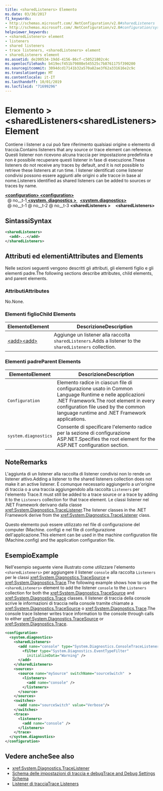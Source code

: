 ```yaml
---
title: <sharedListeners> Elemento
ms.date: 03/30/2017
f1_keywords:
- http://schemas.microsoft.com/.NetConfiguration/v2.0#sharedListeners
- http://schemas.microsoft.com/.NetConfiguration/v2.0#configuration/system.diagnostics/sharedListeners
helpviewer_keywords:
- <sharedListeners> element
- listeners
- shared listeners
- trace listeners, <sharedListeners> element
- sharedListeners element
ms.assetid: de200534-19dd-4156-86cf-c50521802c4c
ms.openlocfilehash: b419ecf451b79808e545525c7b8761175f390200
ms.sourcegitcommit: 3094dcd17141b32a570a82ae3f62a331616e2c9c
ms.translationtype: MT
ms.contentlocale: it-IT
ms.lasthandoff: 10/01/2019
ms.locfileid: "71699296"
---
```

# <a name="sharedlisteners-element"></a><span data-ttu-id="88a56-102">Elemento > \<sharedListeners</span><span class="sxs-lookup"><span data-stu-id="88a56-102">\<sharedListeners> Element</span></span>
<span data-ttu-id="88a56-103">Contiene i listener a cui può fare riferimento qualsiasi origine o elemento di traccia.</span><span class="sxs-lookup"><span data-stu-id="88a56-103">Contains listeners that any source or trace element can reference.</span></span>  <span data-ttu-id="88a56-104">Questi listener non ricevono alcuna traccia per impostazione predefinita e non è possibile recuperare questi listener in fase di esecuzione.</span><span class="sxs-lookup"><span data-stu-id="88a56-104">These listeners do not receive any traces by default, and it is not possible to retrieve these listeners at run time.</span></span> <span data-ttu-id="88a56-105">I listener identificati come listener condivisi possono essere aggiunti alle origini o alle tracce in base al nome.</span><span class="sxs-lookup"><span data-stu-id="88a56-105">Listeners identified as shared listeners can be added to sources or traces by name.</span></span>  
  
[<span data-ttu-id="88a56-106"> **\<configuration>** </span><span class="sxs-lookup"><span data-stu-id="88a56-106">**\<configuration>**</span></span>](../configuration-element.md)  
<span data-ttu-id="88a56-107">&nbsp; @ no__t-1[ **\<system. diagnostics >** ](system-diagnostics-element.md)</span><span class="sxs-lookup"><span data-stu-id="88a56-107">&nbsp;&nbsp;[**\<system.diagnostics>**](system-diagnostics-element.md)</span></span>  
<span data-ttu-id="88a56-108">&nbsp; @ no__t-1 @ no__t-2 @ no__t-3 **\<sharedListeners >**</span><span class="sxs-lookup"><span data-stu-id="88a56-108">&nbsp;&nbsp;&nbsp;&nbsp;**\<sharedListeners>**</span></span>  
  
## <a name="syntax"></a><span data-ttu-id="88a56-109">Sintassi</span><span class="sxs-lookup"><span data-stu-id="88a56-109">Syntax</span></span>  
  
```xml  
<sharedListeners>   
  <add>...</add>  
</sharedListeners>  
```  
  
## <a name="attributes-and-elements"></a><span data-ttu-id="88a56-110">Attributi ed elementi</span><span class="sxs-lookup"><span data-stu-id="88a56-110">Attributes and Elements</span></span>  
 <span data-ttu-id="88a56-111">Nelle sezioni seguenti vengono descritti gli attributi, gli elementi figlio e gli elementi padre.</span><span class="sxs-lookup"><span data-stu-id="88a56-111">The following sections describe attributes, child elements, and parent elements.</span></span>  
  
### <a name="attributes"></a><span data-ttu-id="88a56-112">Attributi</span><span class="sxs-lookup"><span data-stu-id="88a56-112">Attributes</span></span>  
 <span data-ttu-id="88a56-113">No.</span><span class="sxs-lookup"><span data-stu-id="88a56-113">None.</span></span>  
  
### <a name="child-elements"></a><span data-ttu-id="88a56-114">Elementi figlio</span><span class="sxs-lookup"><span data-stu-id="88a56-114">Child Elements</span></span>  
  
|<span data-ttu-id="88a56-115">Elemento</span><span class="sxs-lookup"><span data-stu-id="88a56-115">Element</span></span>|<span data-ttu-id="88a56-116">Descrizione</span><span class="sxs-lookup"><span data-stu-id="88a56-116">Description</span></span>|  
|-------------|-----------------|  
|[<span data-ttu-id="88a56-117">\<add></span><span class="sxs-lookup"><span data-stu-id="88a56-117">\<add></span></span>](add-element-for-listeners-for-trace.md)|<span data-ttu-id="88a56-118">Aggiunge un listener alla raccolta `sharedListeners`.</span><span class="sxs-lookup"><span data-stu-id="88a56-118">Adds a listener to the `sharedListeners` collection.</span></span>|  
  
### <a name="parent-elements"></a><span data-ttu-id="88a56-119">Elementi padre</span><span class="sxs-lookup"><span data-stu-id="88a56-119">Parent Elements</span></span>  
  
|<span data-ttu-id="88a56-120">Elemento</span><span class="sxs-lookup"><span data-stu-id="88a56-120">Element</span></span>|<span data-ttu-id="88a56-121">Descrizione</span><span class="sxs-lookup"><span data-stu-id="88a56-121">Description</span></span>|  
|-------------|-----------------|  
|`Configuration`|<span data-ttu-id="88a56-122">Elemento radice in ciascun file di configurazione usato in Common Language Runtime e nelle applicazioni .NET Framework.</span><span class="sxs-lookup"><span data-stu-id="88a56-122">The root element in every configuration file used by the common language runtime and .NET Framework applications.</span></span>|  
|`system.diagnostics`|<span data-ttu-id="88a56-123">Consente di specificare l'elemento radice per la sezione di configurazione ASP.NET.</span><span class="sxs-lookup"><span data-stu-id="88a56-123">Specifies the root element for the ASP.NET configuration section.</span></span>|  
  
## <a name="remarks"></a><span data-ttu-id="88a56-124">Note</span><span class="sxs-lookup"><span data-stu-id="88a56-124">Remarks</span></span>  
 <span data-ttu-id="88a56-125">L'aggiunta di un listener alla raccolta di listener condivisi non lo rende un listener attivo.</span><span class="sxs-lookup"><span data-stu-id="88a56-125">Adding a listener to the shared listeners collection does not make it an active listener.</span></span> <span data-ttu-id="88a56-126">È comunque necessario aggiungerlo a un'origine di traccia o a una traccia aggiungendolo alla raccolta `Listeners` per l'elemento Trace.</span><span class="sxs-lookup"><span data-stu-id="88a56-126">It must still be added to a trace source or a trace by adding it to the `Listeners` collection for that trace element.</span></span> <span data-ttu-id="88a56-127">Le classi listener nel .NET Framework derivano dalla classe <xref:System.Diagnostics.TraceListener>.</span><span class="sxs-lookup"><span data-stu-id="88a56-127">The listener classes in the .NET Framework derive from the <xref:System.Diagnostics.TraceListener> class.</span></span>  
  
 <span data-ttu-id="88a56-128">Questo elemento può essere utilizzato nel file di configurazione del computer (Machine. config) e nel file di configurazione dell'applicazione.</span><span class="sxs-lookup"><span data-stu-id="88a56-128">This element can be used in the machine configuration file (Machine.config) and the application configuration file.</span></span>  
  
## <a name="example"></a><span data-ttu-id="88a56-129">Esempio</span><span class="sxs-lookup"><span data-stu-id="88a56-129">Example</span></span>  
 <span data-ttu-id="88a56-130">Nell'esempio seguente viene illustrato come utilizzare l'elemento `<sharedListeners>` per aggiungere il listener `console` alla raccolta `Listeners` per le classi <xref:System.Diagnostics.TraceSource> e <xref:System.Diagnostics.Trace>.</span><span class="sxs-lookup"><span data-stu-id="88a56-130">The following example shows how to use the `<sharedListeners>` element to add the listener `console` to the `Listeners` collection for both the <xref:System.Diagnostics.TraceSource> and <xref:System.Diagnostics.Trace> classes.</span></span> <span data-ttu-id="88a56-131">Il listener di traccia della console scrive le informazioni di traccia nella console tramite chiamate a <xref:System.Diagnostics.TraceSource> o <xref:System.Diagnostics.Trace>.</span><span class="sxs-lookup"><span data-stu-id="88a56-131">The console trace listener writes trace information to the console through calls to either <xref:System.Diagnostics.TraceSource> or <xref:System.Diagnostics.Trace>.</span></span>  
  
```xml  
<configuration>  
  <system.diagnostics>  
    <sharedListeners>  
      <add name="console" type="System.Diagnostics.ConsoleTraceListener" >  
        <filter type="System.Diagnostics.EventTypeFilter"  
          initializeData="Warning" />  
      </add>  
    </sharedListeners>  
    <sources>  
      <source name="mySource" switchName="sourceSwitch"  >  
        <listeners>  
          <add name="console" />  
        </listeners>  
      </source>  
    </sources>  
    <switches>  
      <add name="sourceSwitch" value="Verbose"/>  
    </switches>  
    <trace>  
      <listeners>  
        <add name="console" />  
      </listeners>  
    </trace>  
  </system.diagnostics>  
</configuration>
```  
  
## <a name="see-also"></a><span data-ttu-id="88a56-132">Vedere anche</span><span class="sxs-lookup"><span data-stu-id="88a56-132">See also</span></span>

- <xref:System.Diagnostics.TraceListener>
- [<span data-ttu-id="88a56-133">Schema delle impostazioni di traccia e debug</span><span class="sxs-lookup"><span data-stu-id="88a56-133">Trace and Debug Settings Schema</span></span>](index.md)
- [<span data-ttu-id="88a56-134">Listener di traccia</span><span class="sxs-lookup"><span data-stu-id="88a56-134">Trace Listeners</span></span>](../../../debug-trace-profile/trace-listeners.md)
